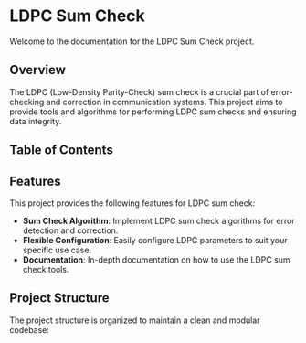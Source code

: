 # LDPC Sum Check

Welcome to the documentation for the LDPC Sum Check project.

## Overview
The LDPC (Low-Density Parity-Check) sum check is a crucial part of error-checking and correction in communication systems. This project aims to provide tools and algorithms for performing LDPC sum checks and ensuring data integrity.

## Table of Contents


## Features
This project provides the following features for LDPC sum check:

- **Sum Check Algorithm**: Implement LDPC sum check algorithms for error detection and correction.
- **Flexible Configuration**: Easily configure LDPC parameters to suit your specific use case.
- **Documentation**: In-depth documentation on how to use the LDPC sum check tools.

## Project Structure
The project structure is organized to maintain a clean and modular codebase:

